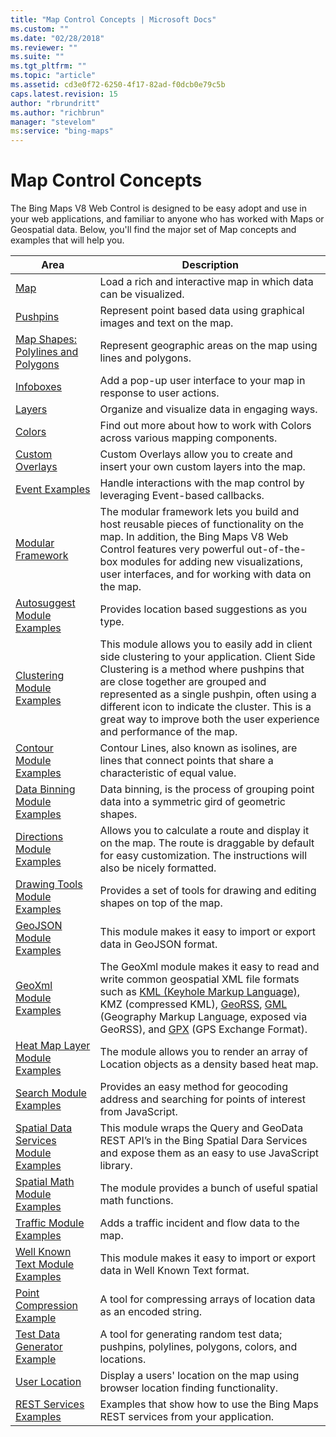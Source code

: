 ```yaml
---
title: "Map Control Concepts | Microsoft Docs"
ms.custom: ""
ms.date: "02/28/2018"
ms.reviewer: ""
ms.suite: ""
ms.tgt_pltfrm: ""
ms.topic: "article"
ms.assetid: cd3e0f72-6250-4f17-82ad-f0dcb0e79c5b
caps.latest.revision: 15
author: "rbrundritt"
ms.author: "richbrun"
manager: "stevelom"
ms:service: "bing-maps"
---
```

# Map Control Concepts
The Bing Maps V8 Web Control is designed to be easy adopt and use in your web applications, and familiar to anyone who has worked with Maps or Geospatial data.   Below, you'll find the major set of Map concepts and examples that will help you. 


| Area                               | Description       |
|------------------------------------|-------------------|
| [Map](../v8-web-control/map.md)                      | Load a rich and interactive map in which data can be visualized. |
| [Pushpins](../v8-web-control/pushpins.md)            | Represent point based data using graphical images and text on the map. |
| [Map Shapes: Polylines and Polygons](../v8-web-control/map-shapes-polylines-and-polygons.md) | Represent geographic areas on the map using lines and polygons. |
| [Infoboxes](../v8-web-control/infoboxes.md)          | Add a pop-up user interface to your map in response to user actions. |
| [Layers](../v8-web-control/layers.md)                | Organize and visualize data in engaging ways. |
| [Colors](../v8-web-control/colors.md) | Find out more about how to work with Colors across various mapping components. |
| [Custom Overlays](../v8-web-control/custom-overlays.md) | Custom Overlays allow you to create and insert your own custom layers into the map. |
| [Event Examples](../v8-web-control/event-examples.md) | Handle interactions with the map control by leveraging Event-based callbacks. |
| [Modular Framework](../v8-web-control/modular-framework.md) | The modular framework lets you build and host reusable pieces of functionality on the map.  In addition, the Bing Maps V8 Web Control features very powerful out-of-the-box modules for adding new visualizations, user interfaces, and for working with  data on the map. |
| [Autosuggest Module Examples](../v8-web-control/autosuggest-module-examples.md) | Provides location based suggestions as you type. |
| [Clustering Module Examples](../v8-web-control/clustering-module-examples.md) | This module allows you to easily add in client side clustering to your application. Client Side Clustering is a method where pushpins that are close together are grouped and represented as a single pushpin, often using a different icon to indicate the cluster. This is a great way to improve both the user experience and performance of the map.|
| [Contour Module Examples](../v8-web-control/contour-module-examples.md) | Contour Lines, also known as isolines, are lines that connect points that share a characteristic of equal value.  |
|[ Data Binning Module Examples](../v8-web-control/data-binning-module-examples.md) | Data binning, is the process of grouping point data into a symmetric gird of geometric shapes. |
| [Directions Module Examples](../v8-web-control/directions-module-examples.md) | Allows you to calculate a route and display it on the map. The route is draggable by default for easy customization. The instructions will also be nicely formatted.|
| [Drawing Tools Module Examples](../v8-web-control/drawing-tools-module-examples.md) | Provides a set of tools for drawing and editing shapes on top of the map. |
| [GeoJSON Module Examples](../v8-web-control/geojson-module-examples.md) | This module makes it easy to import or export data in GeoJSON format. |
| [GeoXml Module Examples](../v8-web-control/geoxml-module-examples.md)| The GeoXml module makes it easy to read and write common geospatial XML file formats such as [KML (Keyhole Markup Language),](https://en.wikipedia.org/wiki/Keyhole_Markup_Language) KMZ (compressed KML), [GeoRSS](https://en.wikipedia.org/wiki/GeoRSS), [GML](https://en.wikipedia.org/wiki/Geography_Markup_Language) (Geography Markup Language, exposed via GeoRSS), and [GPX](https://en.wikipedia.org/wiki/GPS_Exchange_Format) (GPS Exchange Format). |
| [Heat Map Layer Module Examples](../v8-web-control/heat-map-module-examples.md) | The module allows you to render an array of Location objects as a density based heat map. |
| [Search Module Examples](../v8-web-control/search-module-examples.md) | Provides an easy method for geocoding address and searching for points of interest from JavaScript. |
| [Spatial Data Services Module Examples](../v8-web-control/spatial-data-services-module-examples.md) | This module wraps the Query and GeoData REST API’s in the Bing Spatial Dara Services and expose them as an easy to use JavaScript library.  |
| [Spatial Math Module Examples](../v8-web-control/spatial-math-module-examples.md) | The module provides a bunch of useful spatial math functions. |
| [Traffic Module Examples](../v8-web-control/traffic-module-examples.md) | Adds a traffic incident and flow data to the map. |
| [Well Known Text Module Examples](../v8-web-control/well-known-text-examples.md) | This module makes it easy to import or export data in Well Known Text format. |
| [Point Compression Example](../v8-web-control/point-compression-example.md) | A tool for compressing arrays of location data as an encoded string.  
| [Test Data Generator Example](../v8-web-control/test-data-generator-example.md) | A tool for generating random test data; pushpins, polylines, polygons, colors, and locations.  |
| [User Location](../v8-web-control/user-location.md) | Display a users' location on the map using browser location finding functionality. |   
| [REST Services Examples](../v8-web-control/rest-services-examples.md) | Examples that show how to use the Bing Maps REST services from your application.